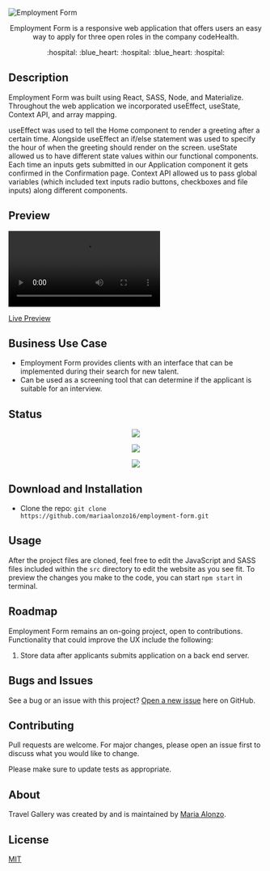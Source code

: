 ![Employment Form](https://user-images.githubusercontent.com/93888269/162111023-5c5be01f-3bbb-4fc4-a9ba-ee0f0b480987.png)

<p align="center"> Employment Form is a responsive web application that offers users an easy way to apply for three open roles in the company codeHealth. </p>

<p align="center"> :hospital: :blue_heart: :hospital: :blue_heart: :hospital:</p>

## Description

Employment Form was built using React, SASS, Node, and Materialize. Throughout the web application we incorporated useEffect, useState, Context API, and array mapping.

useEffect was used to tell the Home component to render a greeting after a certain time. Alongside useEffect an if/else statement was used to specify the hour of when the greeting should render on the screen. useState allowed us to have different state values within our functional components. Each time an inputs gets submitted in our Application component it gets confirmed in the Confirmation page. Context API allowed us to pass global variables (which included text inputs radio buttons, checkboxes and file inputs) along different components. 


## Preview

![Employment Form](https://user-images.githubusercontent.com/93888269/162349755-a067f298-1463-41ff-9b23-486b5a919db4.mp4)

[Live Preview](https://employment-form.netlify.app/)

## Business Use Case

- Employment Form provides clients with an interface that can be implemented during their search for new talent.
- Can be used as a screening tool that can determine if the applicant is suitable for an interview.

## Status

<p align="center"> <img src="https://img.shields.io/tokei/lines/github/mariaalonzo16/employment-form" /> </p>

<p align="center"> <img src="https://img.shields.io/github/languages/count/mariaalonzo16/employment-form" /> </p>

<p align="center"> <img src="https://img.shields.io/github/repo-size/mariaalonzo16/employment-form" /> </p>

## Download and Installation

- Clone the repo: `git clone https://github.com/mariaalonzo16/employment-form.git`

## Usage

After the project files are cloned, feel free to edit the JavaScript and SASS files included within the `src` directory to edit the website as you see fit. To preview the changes you make to the code, you can start `npm start` in terminal.

## Roadmap

Employment Form remains an on-going project, open to contributions.  Functionality that could improve the UX include the following:

1) Store data after applicants submits application on a back end server. 

## Bugs and Issues

See a bug or an issue with this project? [Open a new issue](https://github.com/mariaalonzo16/employment-form/issues) here on GitHub.

## Contributing
Pull requests are welcome. For major changes, please open an issue first to discuss what you would like to change.

Please make sure to update tests as appropriate.

## About

Travel Gallery was created by and is maintained by [Maria Alonzo](https://www.linkedin.com/in/maria-jose-alonzo-claudino/).

## License
[MIT](https://choosealicense.com/licenses/mit/)